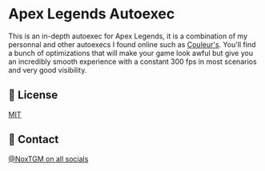 # Apex Legends Autoexec
This is an in-depth autoexec for Apex Legends, it is a combination of my personnal and other autoexecs I found online such as [Couleur's](https://github.com/couleur-tweak-tips/utils/blob/main/Patchers/Apex%20Settings%20Patcher/autoexec.cfg). You'll find a bunch of optimizations that will make your game look awful but give you an incredibly smooth experience with a constant 300 fps in most scenarios and very good visibility.

## 🔑 License

[MIT](https://choosealicense.com/licenses/mit/)

## 🔗 Contact

[@NoxTGM on all socials](https://noxtgm.me)
